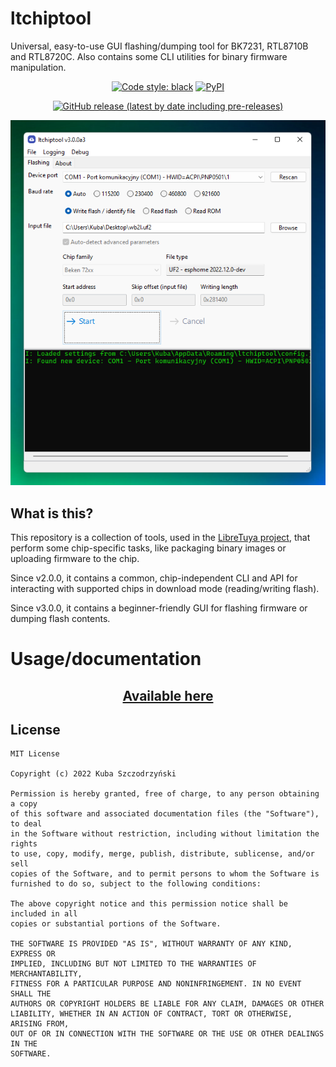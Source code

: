 # ltchiptool

Universal, easy-to-use GUI flashing/dumping tool for BK7231, RTL8710B and RTL8720C. Also contains some CLI utilities for binary firmware manipulation.

<div style="text-align: center">

[![Code style: black](https://img.shields.io/badge/code%20style-black-000000.svg)](https://github.com/psf/black)
[![PyPI](https://img.shields.io/pypi/v/ltchiptool)](https://pypi.org/project/ltchiptool/)

[![GitHub release (latest by date including pre-releases)](https://img.shields.io/github/v/release/libretuya/ltchiptool?include_prereleases&label=GUI%20release)](https://github.com/libretuya/ltchiptool/releases/latest)

![Screenshot](.github/screenshot.png)
</div>

## What is this?

This repository is a collection of tools, used in the [LibreTuya project](https://github.com/kuba2k2/libretuya), that perform some chip-specific tasks, like packaging binary images or uploading firmware to the chip.

Since v2.0.0, it contains a common, chip-independent CLI and API for interacting with supported chips in download mode (reading/writing flash).

Since v3.0.0, it contains a beginner-friendly GUI for flashing firmware or dumping flash contents.

# Usage/documentation
<div style="text-align: center">

## [Available here](https://docs.libretuya.ml/docs/flashing/ltchiptool/)
</div>

## License

```
MIT License

Copyright (c) 2022 Kuba Szczodrzyński

Permission is hereby granted, free of charge, to any person obtaining a copy
of this software and associated documentation files (the "Software"), to deal
in the Software without restriction, including without limitation the rights
to use, copy, modify, merge, publish, distribute, sublicense, and/or sell
copies of the Software, and to permit persons to whom the Software is
furnished to do so, subject to the following conditions:

The above copyright notice and this permission notice shall be included in all
copies or substantial portions of the Software.

THE SOFTWARE IS PROVIDED "AS IS", WITHOUT WARRANTY OF ANY KIND, EXPRESS OR
IMPLIED, INCLUDING BUT NOT LIMITED TO THE WARRANTIES OF MERCHANTABILITY,
FITNESS FOR A PARTICULAR PURPOSE AND NONINFRINGEMENT. IN NO EVENT SHALL THE
AUTHORS OR COPYRIGHT HOLDERS BE LIABLE FOR ANY CLAIM, DAMAGES OR OTHER
LIABILITY, WHETHER IN AN ACTION OF CONTRACT, TORT OR OTHERWISE, ARISING FROM,
OUT OF OR IN CONNECTION WITH THE SOFTWARE OR THE USE OR OTHER DEALINGS IN THE
SOFTWARE.

```
